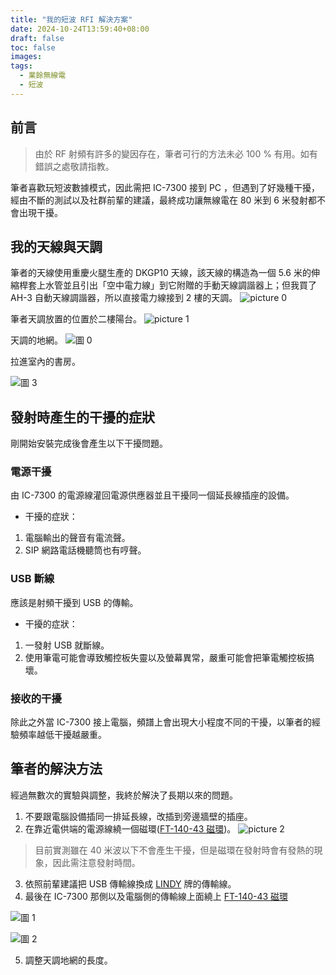 ```yaml
---
title: "我的短波 RFI 解決方案"
date: 2024-10-24T13:59:40+08:00
draft: false
toc: false
images:
tags:
  - 業餘無線電
  - 短波
---
```

## 前言
> 由於 RF 射頻有許多的變因存在，筆者可行的方法未必 100 % 有用。如有錯誤之處敬請指教。

筆者喜歡玩短波數據模式，因此需把 IC-7300 接到 PC ，但遇到了好幾種干擾，經由不斷的測試以及社群前輩的建議，最終成功讓無線電在 80 米到 6 米發射都不會出現干擾。
## 我的天線與天調
筆者的天線使用重慶火腿生產的 DKGP10 天線，該天線的構造為一個 5.6 米的伸縮桿套上水管並且引出「空中電力線」到它附贈的手動天線調諧器上；但我買了 AH-3 自動天線調諧器，所以直接電力線接到 2 樓的天調。
![picture 0](https://yakumotw.s3.ap-northeast-1.amazonaws.com/e27bd35a781c04c8b5bb9523cc8a704ce1dc62d5f580ca2531e4b6511730720c.jpg)  

筆者天調放置的位置於二樓陽台。
![picture 1](https://yakumotw.s3.ap-northeast-1.amazonaws.com/1730c9ef6c086c9ebf772a37d11f9247c1e93039e416acff60afed2980433d5a.jpg)  

天調的地網。
![圖 0](https://yakumotw.s3.ap-northeast-1.amazonaws.com/c926da06051201c9cf8b2d7fa64af832218465e8536a8eb723aa61a08ed6fd86.jpg)  

拉進室內的書房。

![圖 3](https://yakumotw.s3.ap-northeast-1.amazonaws.com/04edaee4a84df4b0cbc4f2df384733ebc49a6908aa2917bf3f1c5d26e2924b91.jpg)  

## 發射時產生的干擾的症狀
剛開始安裝完成後會產生以下干擾問題。
 
### 電源干擾
由 IC-7300 的電源線灌回電源供應器並且干擾同一個延長線插座的設備。
* 干擾的症狀：
1. 電腦輸出的聲音有電流聲。
2.  SIP 網路電話機聽筒也有哼聲。

### USB 斷線
應該是射頻干擾到 USB 的傳輸。
* 干擾的症狀：
1. 一發射 USB 就斷線。
2. 使用筆電可能會導致觸控板失靈以及螢幕異常，嚴重可能會把筆電觸控板搞壞。
### 接收的干擾
除此之外當 IC-7300 接上電腦，頻譜上會出現大小程度不同的干擾，以筆者的經驗頻率越低干擾越嚴重。
## 筆者的解決方法
經過無數次的實驗與調整，我終於解決了長期以來的問題。
1. 不要跟電腦設備插同一排延長線，改插到旁邊牆壁的插座。
2. 在靠近電供端的電源線繞一個磁環([FT-140-43 磁環](https://world.taobao.com/item/3696064077.htm))。
![picture 2](https://yakumotw.s3.ap-northeast-1.amazonaws.com/4ec77fbfdd83bd3a745630118c6c9e86a30ac924f5560d9e953abd8e263b74d8.jpg)  
> 目前實測雖在 40 米波以下不會產生干擾，但是磁環在發射時會有發熱的現象，因此需注意發射時間。
3. 依照前輩建議把 USB 傳輸線換成 [LINDY](https://s.shopee.tw/3flv2qsqwL) 牌的傳輸線。
4. 最後在 IC-7300 那側以及電腦側的傳輸線上面繞上 [FT-140-43 磁環](https://world.taobao.com/item/3696064077.htm)

![圖 1](https://yakumotw.s3.ap-northeast-1.amazonaws.com/5b891e8346fd24f4d6afcca49344089ae4f7b5acce1ee7fff775ca77cd8acd1b.jpg) 
 
![圖 2](https://yakumotw.s3.ap-northeast-1.amazonaws.com/60cad495ae8da3b488669d11d72cf45535f734a42e9efeb69b95b71b72fa5da7.jpg)  

5. 調整天調地網的長度。


